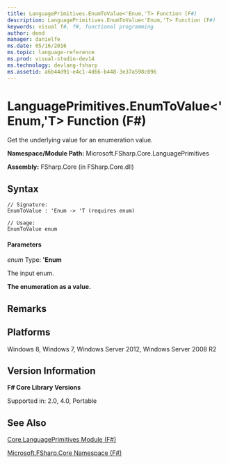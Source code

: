 ```yaml
---
title: LanguagePrimitives.EnumToValue<'Enum,'T> Function (F#)
description: LanguagePrimitives.EnumToValue<'Enum,'T> Function (F#)
keywords: visual f#, f#, functional programming
author: dend
manager: danielfe
ms.date: 05/16/2016
ms.topic: language-reference
ms.prod: visual-studio-dev14
ms.technology: devlang-fsharp
ms.assetid: a6b44d91-e4c1-4d66-b448-3e37a598c096 
---
```


# LanguagePrimitives.EnumToValue<'Enum,'T> Function (F#)

Get the underlying value for an enumeration value.

**Namespace/Module Path:** Microsoft.FSharp.Core.LanguagePrimitives

**Assembly:** FSharp.Core (in FSharp.Core.dll)


## Syntax

```
// Signature:
EnumToValue : 'Enum -> 'T (requires enum)

// Usage:
EnumToValue enum
```

#### Parameters
*enum*
Type: **'Enum**


The input enum.



**The enumeration as a value.**
## Remarks

## Platforms
Windows 8, Windows 7, Windows Server 2012, Windows Server 2008 R2


## Version Information
**F# Core Library Versions**

Supported in: 2.0, 4.0, Portable




## See Also
[Core.LanguagePrimitives Module &#40;F&#35;&#41;](Core.LanguagePrimitives-Module-%5BFSharp%5D.md)

[Microsoft.FSharp.Core Namespace &#40;F&#35;&#41;](Microsoft.FSharp.Core-Namespace-%5BFSharp%5D.md)

